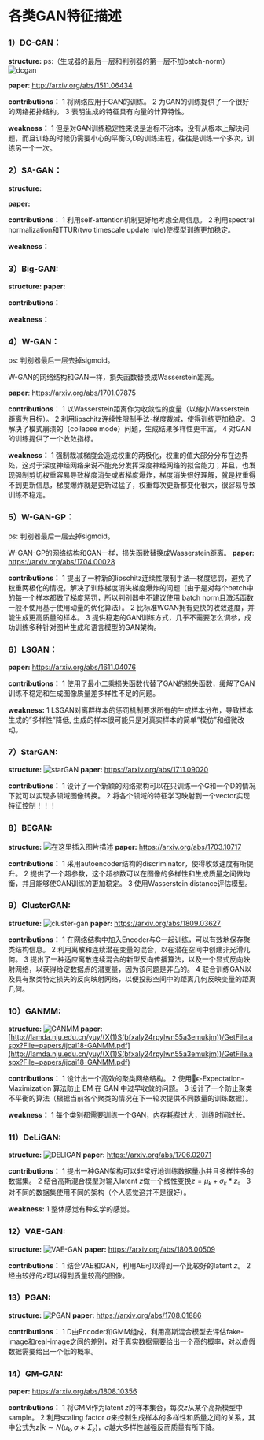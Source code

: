 # 各类GAN特征描述
### 1）DC-GAN：
__structure:__
ps:（生成器的最后一层和判别器的第一层不加batch-norm）
![dcgan](https://img-blog.csdnimg.cn/20190719171219699.jpg?x-oss-process=image/watermark,type_ZmFuZ3poZW5naGVpdGk,shadow_10,text_aHR0cHM6Ly9ibG9nLmNzZG4ubmV0L0FuZHlWaWt5,size_16,color_FFFFFF,t_70)

__paper__: http://arxiv.org/abs/1511.06434

__contributions：__
1 将网络应用于GAN的训练。
2 为GAN的训练提供了一个很好的网络拓扑结构。
3 表明生成的特征具有向量的计算特性。

__weakness：__
1 但是对GAN训练稳定性来说是治标不治本，没有从根本上解决问题，而且训练的时候仍需要小心的平衡G,D的训练进程，往往是训练一个多次，训练另一个一次。
### 2）SA-GAN：
__structure:__

__paper:__

__contributions：__
1 利用self-attention机制更好地考虑全局信息。
2 利用spectral normalization和TTUR(two timescale update rule)使模型训练更加稳定。

__weakness：__
### 3）Big-GAN:
__structure:__
__paper:__

__contributions：__

__weakness：__

### 4）W-GAN：
ps: 判别器最后一层去掉sigmoid。

W-GAN的网络结构和GAN一样，损失函数替换成Wasserstein距离。

__paper__: https://arxiv.org/abs/1701.07875

__contributions：__
1 以Wasserstein距离作为收敛性的度量（以缩小Wasserstein距离为目标）。
2 利用lipschitz连续性限制手法-梯度裁减，使得训练更加稳定。
3 解决了模式崩溃的（collapse mode）问题，生成结果多样性更丰富。
4 对GAN的训练提供了一个收敛指标。

__weakness：__
1 强制裁减梯度会造成权重的两极化，权重的值大部分分布在边界处，这对于深度神经网络来说不能充分发挥深度神经网络的拟合能力；并且，也发现强制剪切权重容易导致梯度消失或者梯度爆炸，梯度消失很好理解，就是权重得不到更新信息，梯度爆炸就是更新过猛了，权重每次更新都变化很大，很容易导致训练不稳定。

### 5）W-GAN-GP：
ps: 判别器最后一层去掉sigmoid。

W-GAN-GP的网络结构和GAN一样，损失函数替换成Wasserstein距离。
__paper__:  https://arxiv.org/abs/1704.00028
 
__contributions：__
1 提出了一种新的lipschitz连续性限制手法—梯度惩罚，避免了权重两极化的情况，解决了训练梯度消失梯度爆炸的问题（由于是对每个batch中的每一个样本都做了梯度惩罚，所以判别器中不建议使用 batch norm且激活函数一般不使用基于使用动量的优化算法）。
2 比标准WGAN拥有更快的收敛速度，并能生成更高质量的样本。
3 提供稳定的GAN训练方式，几乎不需要怎么调参，成功训练多种针对图片生成和语言模型的GAN架构。

### 6）LSGAN：
__paper:__  https://arxiv.org/abs/1611.04076

__contributions：__
1 使用了最小二乘损失函数代替了GAN的损失函数，缓解了GAN训练不稳定和生成图像质量差多样性不足的问题。

__weakness:__
1 LSGAN对离群样本的惩罚机制要求所有的生成样本分布，导致样本生成的”多样性”降低, 生成的样本很可能只是对真实样本的简单”模仿”和细微改动。

### 7）StarGAN:
__structure:__
![starGAN](https://img-blog.csdnimg.cn/20190719185658950.png?x-oss-process=image/watermark,type_ZmFuZ3poZW5naGVpdGk,shadow_10,text_aHR0cHM6Ly9ibG9nLmNzZG4ubmV0L0FuZHlWaWt5,size_16,color_FFFFFF,t_70)
__paper:__ https://arxiv.org/abs/1711.09020

__contributions：__
1 设计了一个新颖的网络架构可以在只训练一个G和一个D的情况下就可以实现多领域图像转换。
2 将各个领域的特征学习映射到一个vector实现特征控制！！！

### 8）BEGAN:
__structure:__
![在这里插入图片描述](https://img-blog.csdnimg.cn/20190719185027930.png?x-oss-process=image/watermark,type_ZmFuZ3poZW5naGVpdGk,shadow_10,text_aHR0cHM6Ly9ibG9nLmNzZG4ubmV0L0FuZHlWaWt5,size_16,color_FFFFFF,t_70)
__paper:__ https://arxiv.org/abs/1703.10717

__contributions：__
1 采用autoencoder结构的discriminator，使得收敛速度有所提升。
2 提供了一个超参数，这个超参数可以在图像的多样性和生成质量之间做均衡，并且能够使GAN训练的更加稳定。
3 使用Wasserstein distance评估模型。

### 9）ClusterGAN:
__structure:__
![cluster-gan](https://img-blog.csdnimg.cn/20190719184937495.png?x-oss-process=image/watermark,type_ZmFuZ3poZW5naGVpdGk,shadow_10,text_aHR0cHM6Ly9ibG9nLmNzZG4ubmV0L0FuZHlWaWt5,size_16,color_FFFFFF,t_70)
__paper:__ https://arxiv.org/abs/1809.03627

__contributions：__
1 在网络结构中加入Encoder与G一起训练，可以有效地保存聚类结构信息。 
2 利用离散和连续潜在变量的混合，以在潜在空间中创建非光滑几何。
3 提出了一种适应离散连续混合的新型反向传播算法，以及一个显式反向映射网络，以获得给定数据点的潜变量，因为该问题是非凸的。 
4 联合训练GAN以及具有聚类特定损失的反向映射网络，以便投影空间中的距离几何反映变量的距离几何。

### 10）GANMM:
__structure:__
![GANMM](https://img-blog.csdnimg.cn/20190719184952968.png?x-oss-process=image/watermark,type_ZmFuZ3poZW5naGVpdGk,shadow_10,text_aHR0cHM6Ly9ibG9nLmNzZG4ubmV0L0FuZHlWaWt5,size_16,color_FFFFFF,t_70)
__paper:__  [http://lamda.nju.edu.cn/yuy/(X(1)S(bfxaly24rpylwn55a3emukjm))/GetFile.aspx?File=papers/ijcai18-GANMM.pdf](http://lamda.nju.edu.cn/yuy/(X(1)S(bfxaly24rpylwn55a3emukjm))/GetFile.aspx?File=papers/ijcai18-GANMM.pdf) 

__contributions：__
1 设计出一个高效的聚类网络结构。
2 使用ϵ-Expectation-Maximization 算法防止 EM 在 GAN 中过早收敛的问题。
3 设计了一个防止聚类不平衡的算法（根据当前各个聚类的情况在下一轮次提供不同数量的训练数据）。

__weakness：__
1 每个类别都需要训练一个GAN，内存耗费过大，训练时间过长。

### 11）DeLiGAN:
__structure:__
![DELIGAN](https://img-blog.csdnimg.cn/20190720144725285.png?x-oss-process=image/watermark,type_ZmFuZ3poZW5naGVpdGk,shadow_10,text_aHR0cHM6Ly9ibG9nLmNzZG4ubmV0L0FuZHlWaWt5,size_16,color_FFFFFF,t_70)
__paper:__ https://arxiv.org/abs/1706.02071

__contributions：__
1 提出一种GAN架构可以非常好地训练数据量小并且多样性多的数据集。
2 结合高斯混合模型对输入latent $z$做一个线性变换$z=\mu_{k}+\sigma_{k}*z$。
3 对不同的数据集使用不同的架构（个人感觉这并不是很好）。

__weakness:__
1 整体感觉有种玄学的感觉。

### 12）VAE-GAN:
__structure:__
![VAE-GAN](https://img-blog.csdnimg.cn/20190720150828984.png?x-oss-process=image/watermark,type_ZmFuZ3poZW5naGVpdGk,shadow_10,text_aHR0cHM6Ly9ibG9nLmNzZG4ubmV0L0FuZHlWaWt5,size_16,color_FFFFFF,t_70)
__paper:__  https://arxiv.org/abs/1806.00509

__contributions：__
1 结合VAE和GAN，利用AE可以得到一个比较好的latent $z$。
2 经由较好的$z$可以得到质量较高的图像。

### 13）PGAN:
__structure:__
![PGAN](https://img-blog.csdnimg.cn/20190720152950590.png?x-oss-process=image/watermark,type_ZmFuZ3poZW5naGVpdGk,shadow_10,text_aHR0cHM6Ly9ibG9nLmNzZG4ubmV0L0FuZHlWaWt5,size_16,color_FFFFFF,t_70)
__paper:__  https://arxiv.org/abs/1708.01886

__contributions：__
1 D由Encoder和GMM组成，利用高斯混合模型去评估fake-image和real-image之间的差别，对于真实数据需要给出一个高的概率，对以虚假数据需要给出一个低的概率。

### 14）GM-GAN:
__paper:__ https://arxiv.org/abs/1808.10356

__contributions：__
1 将GMM作为latent $z$的样本集合，每次$z$从某个高斯模型中sample。
2 利用scaling factor $\sigma$来控制生成样本的多样性和质量之间的关系，其中公式为$z|k ∼ N (μ_{k} , σ ∗ Σ_{k} )$，$\sigma$越大多样性越强反而质量有所下降。